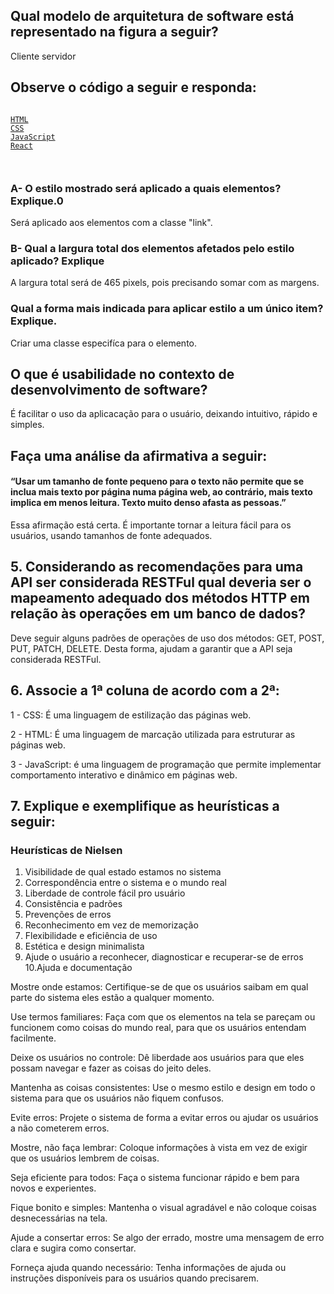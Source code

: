 ## Qual modelo de arquitetura de software está representado na figura a seguir?
Cliente servidor

## Observe o código a seguir e responda:
<code><!DOCTYPE html>
    <html>
    <head>
    <style>
        .link {
        padding: 20px;
        color: white;
        display: inline-block;
        background-color: blue;
        text-align: center;
        width: 150px;
        margin: 5px;
        }
    </style>
    </head>
        <body>
        <a href="/html/default.asp" class=”link” target="_blank">HTML</a>
        <a href="/css/default.asp" class=”link” target="_blank">CSS</a>
        <a href="/js/default.asp" class=”link” target="_blank">JavaScript</a>
        <a href="/react/default.asp" target="_blank">React</a>
    </body>
</html></code>

### A- O estilo mostrado será aplicado a quais elementos? Explique.0
Será aplicado aos elementos com a classe "link".

### B- Qual a largura total dos elementos afetados pelo estilo aplicado? Explique
A largura total será de 465 pixels, pois precisando somar com as margens.

### Qual a forma mais indicada para aplicar estilo a um único item? Explique.
Criar uma classe especifíca para o elemento.


##  O que é usabilidade no contexto de desenvolvimento de software?
É facilitar o uso da aplicacação para o usuário, deixando intuitivo, rápido e simples.

## Faça uma análise da afirmativa a seguir:
#### “Usar um tamanho de fonte pequeno para o texto não permite que se inclua mais texto por página numa página web, ao contrário, mais texto implica em menos leitura. Texto muito denso afasta as pessoas.”
Essa afirmação está certa. É importante tornar a leitura fácil para os usuários, usando tamanhos de fonte adequados.

## 5. Considerando as recomendações para uma API ser considerada RESTFul qual deveria ser o mapeamento adequado dos métodos HTTP em relação às operações em um banco de dados?
Deve seguir alguns padrões de operações de uso dos métodos: GET, POST, PUT, PATCH, DELETE. Desta forma, ajudam a garantir que a API seja considerada RESTFul.

## 6. Associe a 1ª coluna de acordo com a 2ª:
1 - CSS: É uma linguagem de estilização das páginas web.

2 - HTML: É uma linguagem de marcação utilizada para estruturar as páginas web.

3 - JavaScript: é uma linguagem de programação que permite implementar comportamento interativo e dinâmico em páginas web.


## 7. Explique e exemplifique as heurísticas a seguir:
### Heurísticas de Nielsen
1. Visibilidade de qual estado estamos no sistema
2. Correspondência entre o sistema e o mundo real
3. Liberdade de controle fácil pro usuário
4. Consistência e padrões
5. Prevenções de erros
6. Reconhecimento em vez de memorização
7. Flexibilidade e eficiência de uso
8. Estética e design minimalista
9. Ajude o usuário a reconhecer, diagnosticar e recuperar-se de erros
10.Ajuda e documentação

Mostre onde estamos: Certifique-se de que os usuários saibam em qual parte do sistema eles estão a qualquer momento.

Use termos familiares: Faça com que os elementos na tela se pareçam ou funcionem como coisas do mundo real, para que os usuários entendam facilmente.

Deixe os usuários no controle: Dê liberdade aos usuários para que eles possam navegar e fazer as coisas do jeito deles.

Mantenha as coisas consistentes: Use o mesmo estilo e design em todo o sistema para que os usuários não fiquem confusos.

Evite erros: Projete o sistema de forma a evitar erros ou ajudar os usuários a não cometerem erros.

Mostre, não faça lembrar: Coloque informações à vista em vez de exigir que os usuários lembrem de coisas.

Seja eficiente para todos: Faça o sistema funcionar rápido e bem para novos e experientes.

Fique bonito e simples: Mantenha o visual agradável e não coloque coisas desnecessárias na tela.

Ajude a consertar erros: Se algo der errado, mostre uma mensagem de erro clara e sugira como consertar.

Forneça ajuda quando necessário: Tenha informações de ajuda ou instruções disponíveis para os usuários quando precisarem.
